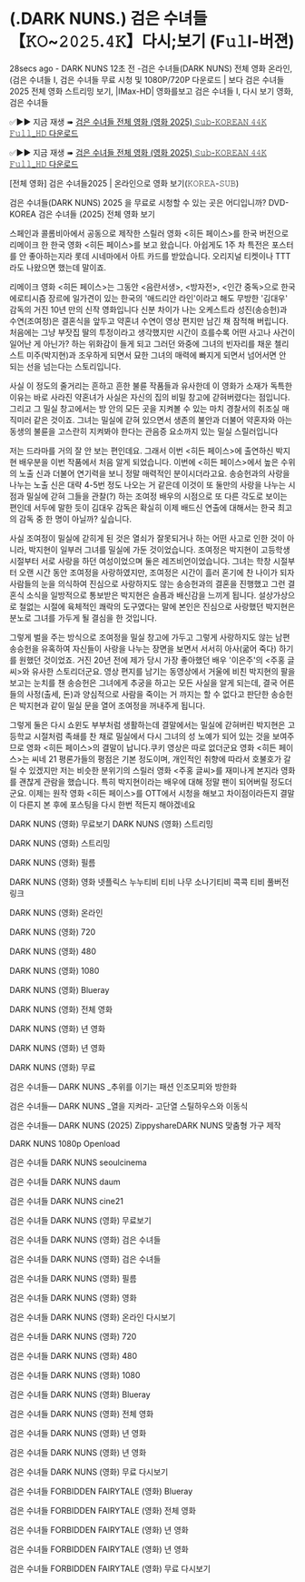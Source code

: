# (.DARK NUNS.) 검은 수녀들 【𝙺𝙾~𝟸𝟶𝟸𝟻.𝟺𝙺】다시;보기 (F𝚞𝚕l-버젼)

28secs ago - DARK NUNS 12초 전 -검은 수녀들(DARK NUNS) 전체 영화 온라인,(검은 수녀들 I, 검은 수녀들 무료 시청 및 1080P/720P 다운로드 | 보다 검은 수녀들 2025 전체 영화 스트리밍 보기, |IMax-HD| 영화를보고 검은 수녀들 I, 다시 보기 영화,검은 수녀들

✅▶️▶️ 지금 재생 ➠ [검은 수녀들 전체 영화 (영화 2025) 𝚂𝚞𝚋-𝙺𝙾𝚁𝙴𝙰𝙽 𝟺𝟺𝙺 𝙵𝚞𝚕𝚕_𝙷𝙳 다운로드](https://sixonemovies.com/ko/movie/1224993/dark-nuns.git)

✅▶️▶️ 지금 재생 ➠ [검은 수녀들 전체 영화 (영화 2025) 𝚂𝚞𝚋-𝙺𝙾𝚁𝙴𝙰𝙽 𝟺𝟺𝙺 𝙵𝚞𝚕𝚕_𝙷𝙳 다운로드](https://sixonemovies.com/ko/movie/1224993/dark-nuns.git)

[전체 영화] 검은 수녀들2025 | 온라인으로 영화 보기(𝙺𝙾𝚁𝙴𝙰-𝚂𝚄𝙱)

검은 수녀들(DARK NUNS) 2025 을 무료로 시청할 수 있는 곳은 어디입니까? DVD-KOREA 검은 수녀들 (2025) 전체 영화 보기

스페인과 콜롬비아에서 공동으로 제작한 스릴러 영화 <히든 페이스>를 한국 버전으로 리메이크 한 한국 영화 <히든 페이스>를 보고 왔습니다. 아쉽게도 1주 차 특전은 포스터를 안 좋아하는지라 롯데 시네마에서 아트 카드를 받았습니다. 오리지널 티켓이나 TTT라도 나왔으면 했는데 말이죠.

리메이크 영화 <히든 페이스>는 그동안 <음란서생>, <방자전>, <인간 중독>으로 한국 에로티시즘 장르에 일가견이 있는 한국의 '애드리안 라인'이라고 해도 무방한 '김대우' 감독의 거진 10년 만의 신작 영화입니다 신분 차이가 나는 오케스트라 성진(송승헌)과 수연(조여정)은 결혼식을 앞두고 약혼녀 수연이 영상 편지만 남긴 채 잠적해 버립니다. 처음에는 그냥 부잣집 딸의 투정이라고 생각했지만 시간이 흐를수록 어떤 사고나 사건이 일어난 게 아닌가? 하는 위화감이 들게 되고 그러던 와중에 그녀의 빈자리를 채운 첼리스트 미주(박지현)과 조우하게 되면서 묘한 그녀의 매력에 빠지게 되면서 넘어서면 안 되는 선을 넘는다는 스토리입니다.

사실 이 정도의 줄거리는 흔하고 흔한 불륜 작품들과 유사한데 이 영화가 소재가 독특한 이유는 바로 사라진 약혼녀가 사실은 자신의 집의 비밀 창고에 갇혀버렸다는 점입니다. 그리고 그 밀실 창고에서는 방 안의 모든 곳을 지켜볼 수 있는 마치 경찰서의 취조실 매직미러 같은 것이죠. 그녀는 밀실에 갇혀 있으면서 생존의 불안과 더불어 약혼자와 아는 동생의 불륜을 고스란히 지켜봐야 한다는 관음증 요소까지 있는 밀실 스릴러입니다

저는 드라마를 거의 잘 안 보는 편인데요. 그래서 이번 <히든 페이스>에 출연하신 박지현 배우분을 이번 작품에서 처음 알게 되었습니다. 이번에 <히든 페이스>에서 높은 수위의 노출 신과 더불어 연기력을 보니 정말 매력적인 분이시더라고요. 송승헌과의 사랑을 나누는 노출 신은 대략 4-5번 정도 나오는 거 같은데 이것이 또 둘만의 사랑을 나누는 시점과 밀실에 갇혀 그들을 관찰(?) 하는 조여정 배우의 시점으로 또 다른 각도로 보이는 편인데 서두에 말한 듯이 김대우 감독은 확실히 이제 배드신 연출에 대해서는 한국 최고의 감독 중 한 명이 아닐까? 싶습니다.

사실 조여정이 밀실에 갇히게 된 것은 열쇠가 잘못되거나 하는 어떤 사고로 인한 것이 아니라, 박지현이 일부러 그녀를 밀실에 가둔 것이었습니다. 조여정은 박지현이 고등학생 시절부터 서로 사랑을 하던 여성이었으며 둘은 레즈비언이었습니다. 그녀는 학창 시절부터 오랜 시간 동안 조여정을 사랑하였지만, 조여정은 시간이 흘러 혼기에 찬 나이가 되자 사람들의 눈을 의식하여 진심으로 사랑하지도 않는 송승헌과의 결혼을 진행했고 그런 결혼식 소식을 일방적으로 통보받은 박지현은 슬픔과 배신감을 느끼게 됩니다. 설상가상으로 철없는 시절에 육체적인 쾌락의 도구였다는 말에 본인은 진심으로 사랑했던 박지현은 분노로 그녀를 가두게 될 결심을 한 것입니다.

그렇게 벌을 주는 방식으로 조여정을 밀실 창고에 가두고 그렇게 사랑하지도 않는 남편 송승헌을 유혹하여 자신들이 사랑을 나누는 장면을 보면서 서서히 아사(굶어 죽다) 하기를 원했던 것이었죠. 거진 20년 전에 제가 당시 가장 좋아했던 배우 '이은주'의 <주홍 글씨>와 유사한 스토리더군요. 영상 편지를 남기는 동영상에서 거울에 비친 박지현의 팔을 보고는 눈치를 챈 송승헌은 그녀에게 추궁을 하고는 모든 사실을 알게 되는데, 결국 어른들의 사정(출세, 돈)과 양심적으로 사람을 죽이는 거 까지는 할 수 없다고 판단한 송승헌은 박지현과 같이 밀실 문을 열어 조여정을 꺼내주게 됩니다.

그렇게 둘은 다시 쇼윈도 부부처럼 생활하는데 결말에서는 밀실에 갇혀버린 박지현은 고등학교 시절처럼 족쇄를 찬 채로 밀실에서 다시 그녀의 성 노예가 되어 있는 것을 보여주므로 영화 <히든 페이스>의 결말이 납니다.쿠키 영상은 따로 없더군요 영화 <히든 페이스>는 씨네 21 평론가들의 평점은 기본 정도이며, 개인적인 취향에 따라서 호불호가 갈릴 수 있겠지만 저는 비슷한 분위기의 스릴러 영화 <주홍 글씨>를 재미나게 본지라 영화를 괜찮게 관람을 했습니다. 특히 박지현이라는 배우에 대해 정말 팬이 되어버릴 정도더군요. 이제는 원작 영화 <히든 페이스>를 OTT에서 시청을 해보고 차이점이라든지 결말이 다른지 본 후에 포스팅을 다시 한번 적든지 해야겠네요

DARK NUNS (영화) 무료보기 DARK NUNS (영화) 스트리밍

DARK NUNS (영화) 스트리밍

DARK NUNS (영화) 필름

DARK NUNS (영화) 영화 넷플릭스 누누티비 티비 나무 소나기티비 콕콕 티비 풀버전 링크

DARK NUNS (영화) 온라인

DARK NUNS (영화) 720

DARK NUNS (영화) 480

DARK NUNS (영화) 1080

DARK NUNS (영화) Blueray

DARK NUNS (영화) 전체 영화

DARK NUNS (영화) 년 영화

DARK NUNS (영화) 년 영화

DARK NUNS (영화) 무료

검은 수녀들— DARK NUNS _추위를 이기는 패션 인조모피와 방한화

검은 수녀들— DARK NUNS _열을 지켜라- 고단열 스틸하우스와 이동식

검은 수녀들— DARK NUNS (2025) ZippyshareDARK NUNS 맞춤형 가구 제작

DARK NUNS 1080p Openload

검은 수녀들 DARK NUNS seoulcinema

검은 수녀들 DARK NUNS daum

검은 수녀들 DARK NUNS cine21

검은 수녀들 DARK NUNS (영화) 무료보기

검은 수녀들 DARK NUNS (영화) 검은 수녀들

검은 수녀들 DARK NUNS (영화) 검은 수녀들

검은 수녀들 DARK NUNS (영화) 필름

검은 수녀들 DARK NUNS (영화) 영화

검은 수녀들 DARK NUNS (영화) 온라인 다시보기

검은 수녀들 DARK NUNS (영화) 720

검은 수녀들 DARK NUNS (영화) 480

검은 수녀들 DARK NUNS (영화) 1080

검은 수녀들 DARK NUNS (영화) Blueray

검은 수녀들 DARK NUNS (영화) 전체 영화

검은 수녀들 DARK NUNS (영화) 년 영화

검은 수녀들 DARK NUNS (영화) 년 영화

검은 수녀들 DARK NUNS (영화) 무료 다시보기

검은 수녀들 FORBIDDEN FAIRYTALE (영화) Blueray

검은 수녀들 FORBIDDEN FAIRYTALE (영화) 전체 영화

검은 수녀들 FORBIDDEN FAIRYTALE (영화) 년 영화

검은 수녀들 FORBIDDEN FAIRYTALE (영화) 년 영화

검은 수녀들 FORBIDDEN FAIRYTALE (영화) 무료 다시보기
